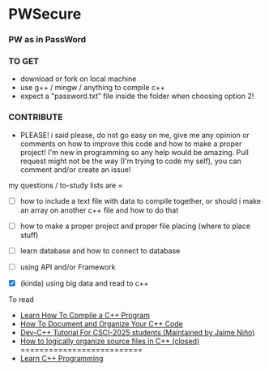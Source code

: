 # PWSecure
### PW as in PassWord

### TO GET
* download or fork on local machine
* use g++ / mingw / anything to compile c++
* expect a "password.txt" file inside the folder when choosing option 2!

### CONTRIBUTE
* PLEASE! i said please, do not go easy on me, give me any opinion or comments on how to improve this code and how to make a proper project! I'm new in programming so any help would be amazing. Pull request might not be the way (I'm trying to code my self), you can comment and/or create an issue!

my questions / to-study lists are =
- [ ] how to include a text file with data to compile together, or should i make an array on another c++ file and how to do that
- [ ] how to make a proper project and proper file placing (where to place stuff)
- [ ] learn database and how to connect to database
- [ ] using API and/or Framework
- [x] (kinda) using big data and read to c++


To read
* [Learn How To Compile a C++ Program](https://medium.com/better-programming/learn-how-to-compile-a-c-program-382c4c690bdc)
* [How To Document and Organize Your C++ Code](http://www.edparrish.net/common/cppdoc.html)
* [Dev-C++ Tutorial For CSCI-2025 students (Maintained by Jaime Niño)](http://cs.uno.edu/~jaime/Courses/2025/devCpp2025Instructions.html)
* [How to logically organize source files in C++ (closed)](https://stackoverflow.com/questions/16139424/how-to-logically-organize-source-files-in-c)
==========================
* [Learn C++ Programming](https://www.programiz.com/cpp-programming)
